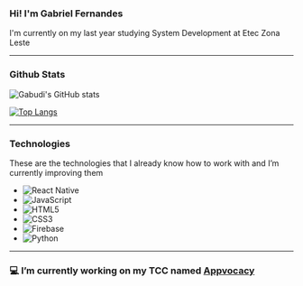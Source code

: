 ### Hi! I'm Gabriel Fernandes
I'm currently on my last year studying System Development at Etec Zona Leste 

---
### Github Stats
![Gabudi's GitHub stats](https://github-readme-stats.vercel.app/api?username=gabrielfsantos09&show_icons=true&theme=material-palenight)

[![Top Langs](https://github-readme-stats.vercel.app/api/top-langs/?username=gabrielfsantos09&theme=material-palenight&card_width=445&layout=compact)](https://github.com/gabrielfsantos09/github-readme-stats)

---

### Technologies
These are the technologies that I already know how to work with and I’m currently improving them
- ![React Native](https://img.shields.io/badge/react_native-%2320232a.svg?style=for-the-badge&logo=react&logoColor=%2361DAFB)
- ![JavaScript](https://img.shields.io/badge/javascript-%23323330.svg?style=for-the-badge&logo=javascript&logoColor=%23F7DF1E)
- ![HTML5](https://img.shields.io/badge/html5-%23E34F26.svg?style=for-the-badge&logo=html5&logoColor=white)
- ![CSS3](https://img.shields.io/badge/css3-%231572B6.svg?style=for-the-badge&logo=css3&logoColor=white) 
- ![Firebase](https://img.shields.io/badge/firebase-%23039BE5.svg?style=for-the-badge&logo=firebase)
- ![Python](https://img.shields.io/badge/firebase-%23039BE5.svg?style=for-the-badge&logo=python)

---

### 💻 I’m currently working on my TCC named [Appvocacy](https://github.com/gabrielfsantos09/Appvocacy)
<!-- 
**Gabudi/Gabudi** is a ✨ _special_ ✨ repository because its `README.md` (this file) appears on your GitHub profile.

Here are some ideas to get you started:

- 🔭 I’m currently working on ...
- 🌱 I’m currently learning ...
- 👯 I’m looking to collaborate on ...
- 🤔 I’m looking for help with ...
- 💬 Ask me about ...
- 📫 How to reach me: ...
- 😄 Pronouns: ...
- ⚡ Fun fact: ...
-->
